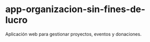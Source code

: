 # app-organizacion-sin-fines-de-lucro
Aplicación web para gestionar proyectos, eventos y donaciones.
